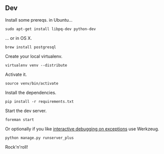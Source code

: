 Dev
--
Install some prereqs. in Ubuntu...

    sudo apt-get install libpq-dev python-dev

... or in OS X.

    brew install postgresql

Create your local virtualenv.

    virtualenv venv --distribute

Activate it.

    source venv/bin/activate

Install the dependencies.

    pip install -r requirements.txt

Start the dev server.

    foreman start

Or optionally if you like [interactive debugging on exceptions][runserver_plus]
use Werkzeug.

    python manage.py runserver_plus

Rock'n'roll!

[runserver_plus]: http://django-extensions.readthedocs.org/en/latest/runserver_plus.html
